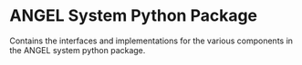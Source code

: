 # ANGEL System Python Package

Contains the interfaces and implementations for the various components
in the ANGEL system python package.
